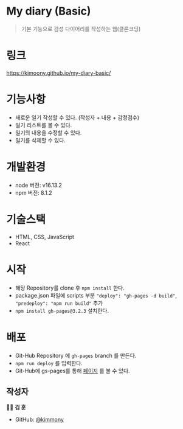 # My diary (Basic)

> 기본 기능으로 감성 다이어리를 작성하는 웹(클론코딩)

# 링크

https://kimoony.github.io/my-diary-basic/

# 기능사항
- 새로운 일기 작성할 수 있다. (작성자 + 내용 + 감정점수)
- 일기 리스트를 볼 수 있다.
- 일기의 내용을 수정할 수 있다.
- 일기를 삭제할 수 있다.

# 개발환경
- node 버전: v16.13.2
- npm 버전: 8.1.2

# 기술스택
- HTML, CSS, JavaScript
- React

# 시작
- 해당 Repository를 clone 후 `npm install` 한다.
- package.json 파일에 scripts 부분 `"deploy": "gh-pages -d build"`, `"predeploy": "npm run build"` 추가
- `npm install gh-pages@3.2.3` 설치한다.

# 배포
- Git-Hub Repository 에 `gh-pages` branch 를 만든다.
- `npm run deploy` 를 입력한다.
- Git-Hub에 gs-pages를 통해 [페이지](https://kimoony.github.io/my-diary-basic/) 를 볼 수 있다.

## 작성자

🧑‍💻 **김 훈**

* GitHub: [@kimmony](https://github.com/kimoony)
